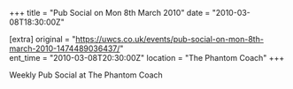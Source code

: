 +++
title = "Pub Social on Mon 8th March 2010"
date = "2010-03-08T18:30:00Z"

[extra]
original = "https://uwcs.co.uk/events/pub-social-on-mon-8th-march-2010-1474489036437/"    
ent_time = "2010-03-08T20:30:00Z"
location = "The Phantom Coach"
+++

Weekly Pub Social at The Phantom Coach

